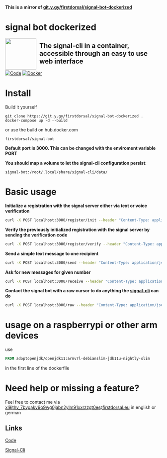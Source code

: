 **This is a mirror of [git.y.gy/firstdorsal/signal-bot-dockerized](https://git.y.gy/firstdorsal/signal-bot-dockerized)**
# signal bot dockerized
<img draggable="none" src="https://git.y.gy/firstdorsal/signal-bot-dockerized/-/raw/master/logo.jpg" style="float:left; margin-right:10px;" height="100"> 

## The signal-cli in a container, accessible through an easy to use web interface

[![Code](https://ico.y.gy/website?down_color=red&down_message=offline&label=repository&up_color=success&up_message=online&url=https%3A%2F%2Fgit.y.gy%2Ffirstdorsal%2Fsignal-bot-dockerized&style=flat-square&logo=gitlab)](https://git.y.gy/firstdorsal/signal-bot-dockerized/)
[![Docker](https://ico.y.gy/docker/v/firstdorsal/signal-bot?style=flat-square&logo=docker)](https://hub.docker.com/repository/docker/firstdorsal/signal-bot)




# Install

Build it yourself
```
git clone https://git.y.gy/firstdorsal/signal-bot-dockerized .
docker-compose up -d --build
```
or use the build on hub.docker.com
```
firstdorsal/signal-bot
```

**Default port is 3000. This can be changed with the enviroment variable PORT**

**You should map a volume to let the signal-cli configuration persist:**

```
signal-bot:/root/.local/share/signal-cli/data/
```


# Basic usage

**Initialize a registration with the signal server either via text or voice verification**

```bash
curl -X POST localhost:3000/register/init --header "Content-Type: application/json" --data '{"number":"+49someNumber","voice":true}'; echo
```

**Verify the previously initialized registration with the signal server by sending the verification code**

```bash
curl -X POST localhost:3000/register/verify --header "Content-Type: application/json" --data '{"number":"+49someNumber","verificationCode":someVerificationCode}'; echo
```

**Send a simple text message to one recipient**

```bash
curl -X POST localhost:3000/send --header "Content-Type: application/json" --data '{"message":"test","number":"+49someNumber","recipient":"+49someRecipientNumber"}'; echo
```

**Ask for new messages for given number**

```bash
curl -X POST localhost:3000/receive --header "Content-Type: application/json" --data '{"number":"+49someNumber"}'; echo
```

**Contact the signal bot with a raw cursor to do anything the [signal-cli](https://github.com/AsamK/signal-cli) can do**


```bash
curl -X POST localhost:3000/raw --header "Content-Type: application/json" --data '{"raw":"-u +49someNumber receive"}'; echo
```


# usage on a raspberrypi or other arm devices
use 
```Dockerfile
FROM adoptopenjdk/openjdk11:armv7l-debianslim-jdk11u-nightly-slim
```
in the first line of the dockerfile


# Need help or missing a feature?
Feel free to contact me via [xl9jthv_7bvgakv9o9wg0jabn2ylm91xxrzzgt0e@firstdorsal.eu](mailto:xl9jthv_7bvgakv9o9wg0jabn2ylm91xxrzzgt0e@y.gy) in english or german

## Links
[Code](https://git.y.gy/firstdorsal/signal-bot-dockerized)

[Signal-Cli](https://github.com/AsamK/signal-cli)
